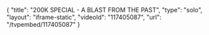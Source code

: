 {
    "title": "200K SPECIAL  - A BLAST FROM THE PAST",
    "type": "solo",
    "layout": "iframe-static",
    "videoId": "117405087",
    "url": "\/tvpembed\/117405087"
}